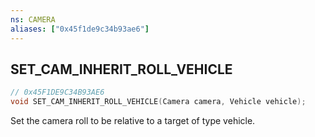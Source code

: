```yaml
---
ns: CAMERA
aliases: ["0x45f1de9c34b93ae6"]
---
```

## SET_CAM_INHERIT_ROLL_VEHICLE

```c
// 0x45F1DE9C34B93AE6
void SET_CAM_INHERIT_ROLL_VEHICLE(Camera camera, Vehicle vehicle);
```

Set the camera roll to be relative to a target of type vehicle.

